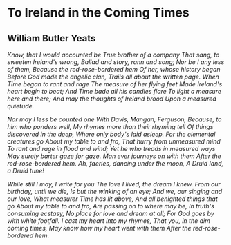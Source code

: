 # To Ireland in the Coming Times
## William Butler Yeats
_Know, that I would accounted be_
 _True brother of a company_
 _That sang, to sweeten Ireland's wrong,_
 _Ballad and story, rann and song;_
 _Nor be I any less of them,_
 _Because the red-rose-bordered hem_
 _Of her, whose history began_
 _Before God made the angelic clan,_
 _Trails all about the written page._
 _When Time began to rant and rage_
 _The measure of her flying feet_
 _Made Ireland's heart begin to beat;_
 _And Time bade all his candles flare_
 _To light a measure here and there;_
 _And may the thoughts of Ireland brood_
 _Upon a measured quietude._

 _Nor may I less be counted one_
 _With Davis, Mangan, Ferguson,_
 _Because, to him who ponders well,_
 _My rhymes more than their rhyming tell_
 _Of things discovered in the deep,_
 _Where only body's laid asleep._
 _For the elemental creatures go_
 _About my table to and fro,_
 _That hurry from unmeasured mind_
 _To rant and rage in flood and wind;_
 _Yet he who treads in measured ways_
 _May surely barter gaze for gaze._
 _Man ever journeys on with them_
 _After the red-rose-bordered hem._
 _Ah, faeries, dancing under the moon,_
 _A Druid land, a Druid tune!_

 _While still I may, I write for you_
 _The love I lived, the dream I knew._
 _From our birthday, until we die,_
 _Is but the winking of an eye;_
 _And we, our singing and our love,_
 _What measurer Time has lit above,_
 _And all benighted things that go_
 _About my table to and fro,_
 _Are passing on to where may be,_
 _In truth's consuming ecstasy,_
 _No place for love and dream at all;_
 _For God goes by with white footfall._
 _I cast my heart into my rhymes,_
 _That you, in the dim coming times,_
 _May know how my heart went with them_
 _After the red-rose-bordered hem._